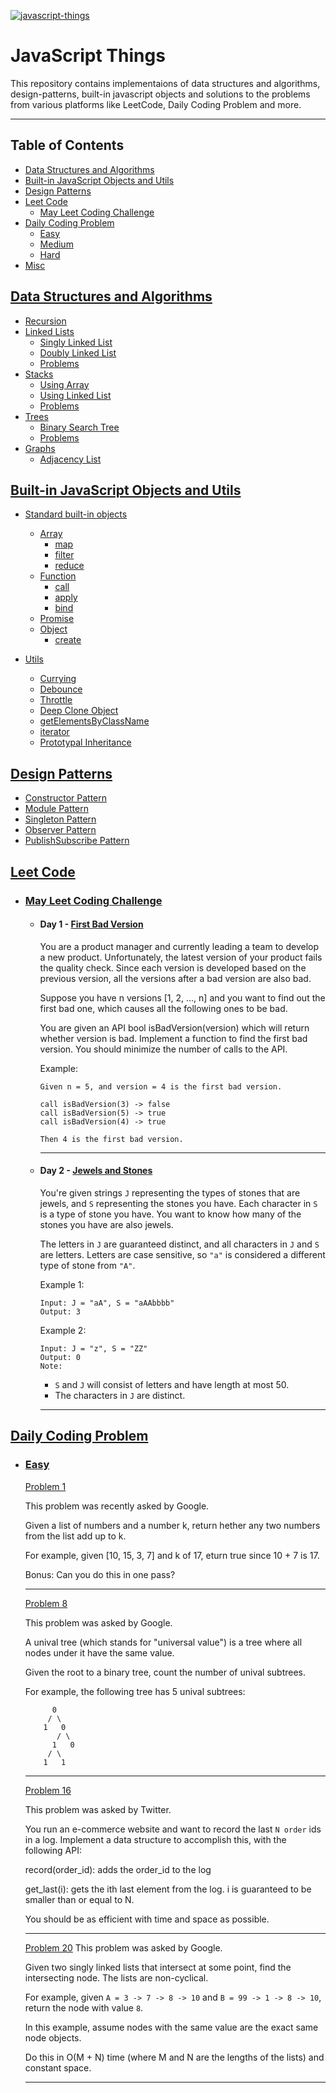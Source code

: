 <a href="https://raw.githubusercontent.com/karan1205/javascript-things/master/javascript-things.jpg"><img src="javascript-things.jpg" title="javascript-things" alt="javascript-things"></a>

# JavaScript Things

This repository contains implementaions of data structures and algorithms, design-patterns, built-in javascript objects and solutions to the problems from various platforms like LeetCode, Daily Coding Problem and more.

---

## Table of Contents

- [Data Structures and Algorithms](#data-structures-and-algorithms)
- [Built-in JavaScript Objects and Utils](#built-in-javascript-objects-and-Utils)
- [Design Patterns](#design-patterns)
- [Leet Code](#leet-code)
    - [May Leet Coding Challenge](#may-leet-coding-challenge)
- [Daily Coding Problem](#daily-coding-problem)
    - [Easy](#easy)
    - [Medium](#medium)
    - [Hard](#hard)
- [Misc](#misc)

## [Data Structures and Algorithms](./DSA)

- [Recursion](DSA/Recursion/)
- [Linked Lists](DSA/LinkedLists)
    - [Singly Linked List](DSA/LinkedLists/singly-linked-list.function.js)
    - [Doubly Linked List](DSA/LinkedLists/doubly-linked-list.function.js)
    - [Problems](DSA/LinkedLists/Problems)
- [Stacks](DSA/Stacks)
    - [Using Array](DSA/Stacks/stack.array.js)
    - [Using Linked List](DSA/Stacks/LinkedList.js)
    - [Problems](DSA/Stacks/Problems)
- [Trees](DSA/Trees)
    - [Binary Search Tree](DSA/Trees/BinarySearchTree.js)
    - [Problems](DSA/Trees/Problems)
- [Graphs](DSA/Graphs)
    - [Adjacency List](DSA/Graphs/AdjacencyList.js)

## [Built-in JavaScript Objects and Utils](./Js)

- [Standard built-in objects](./Js/core)
    -  [Array](./Js/core/Array)
        - [map](./Js/core/Array/map.js)
        - [filter](./Js/core/Array/filter.js)
        - [reduce](./Js/core/Array/reduce.js)
    -  [Function](./Js/core/Function)
        - [call](./Js/core/Function/call.js)
        - [apply](./Js/core/Function/apply.js)
        - [bind](./Js/core/Function/bind.js)
    -  [Promise](./Js/core/Promise/promise.js)
    -  [Object](./Js/core/Object)
        - [create](./Js/core/Object/object.create.js)

- [Utils](./Js/utils)
    -  [Currying](./Js/utils/curry.js)
    -  [Debounce](./Js/utils/debounce.js)
    -  [Throttle](./Js/utils/throttle.js)
    -  [Deep Clone Object](./Js/utils/deepCloneObject.js)
    -  [getElementsByClassName](./Js/utils/getElementsByClassName.js)
    -  [iterator](./Js/utils/iterator)
    -  [Prototypal Inheritance](./Js/utils/prototypalInheritance.js)


## [Design Patterns](./DesignPatterns)

- [Constructor Pattern](./DesignPatterns/ContructorPattern/index.js)
- [Module Pattern](./DesignPatterns/ModulePattern/index.js)
- [Singleton Pattern](./DesignPatterns/SingletonPattern/index.js)
- [Observer Pattern](./DesignPatterns/ObserverPattern/index.js)
- [PublishSubscribe Pattern](./DesignPatterns/PublishSubscribePattern/index.js)


## [Leet Code](./LeetCode)

- ### [May Leet Coding Challenge](./LeetCode/MayLeetCodingChallenge)
    
    - #### Day 1 - [First Bad Version](./LeetCode/MayLeetCodingChallenge/FirstBadVersion.js)

        You are a product manager and currently leading a team to develop a new product. Unfortunately, the latest version of your product fails the quality check. Since each version is developed based on the previous version, all the versions after a bad version are also bad.

        Suppose you have n versions [1, 2, ..., n] and you want to find out the first bad one, which causes all the following ones to be bad.

        You are given an API bool isBadVersion(version) which will return whether version is bad. Implement a function to find the first bad version. You should minimize the number of calls to the API.

        Example:

        ```
        Given n = 5, and version = 4 is the first bad version.

        call isBadVersion(3) -> false
        call isBadVersion(5) -> true
        call isBadVersion(4) -> true

        Then 4 is the first bad version. 
        ```
        ___

    - #### Day 2 - [Jewels and Stones](./LeetCode/MayLeetCodingChallenge/JewelsAndStones.js)

        You're given strings `J` representing the types of stones that are jewels, and `S` representing the stones you have.  Each character in `S` is a type of stone you have.  You want to know how many of the stones you have are also jewels.

        The letters in `J` are guaranteed distinct, and all characters in `J` and `S` are letters. Letters are case sensitive, so `"a"` is considered a different type of stone from `"A"`.

        Example 1:
        ```
        Input: J = "aA", S = "aAAbbbb"
        Output: 3
        ```
        Example 2:
        ```
        Input: J = "z", S = "ZZ"
        Output: 0
        Note:
        ```
        - `S` and `J` will consist of letters and have length at most 50.
        - The characters in `J` are distinct.

        ___

## [Daily Coding Problem](./DailyCodingProblem)

- ### [Easy](./DailyCodingProblem/Easy)
    
    [Problem 1](./DailyCodingProblem/Easy/P1.js)
    
    This problem was recently asked by Google.
    
    Given a list of numbers and a number k, return hether any two numbers from the list add up to k.
    
    For example, given [10, 15, 3, 7] and k of 17, eturn true since 10 + 7 is 17.
    
    Bonus: Can you do this in one pass?

    ___
    
    [Problem 8](./DailyCodingProblem/Easy/P8.js)
    
    This problem was asked by Google.
    
    A unival tree (which stands for "universal value") is a tree where all nodes under it have the same value.
    
    Given the root to a binary tree, count the number of unival subtrees.
    
    For example, the following tree has 5 unival subtrees:
    ```
          0
         / \
        1   0
           / \
          1   0
         / \
        1   1
    ```
    ___

    [Problem 16](./DailyCodingProblem/Easy/P16.js)
    
    This problem was asked by Twitter.
    
    You run an e-commerce website and want to record the last `N order` ids in a log. Implement a data structure to accomplish this, with the following API:
    
    record(order_id): adds the order_id to the log

    get_last(i): gets the ith last element from the log. i is guaranteed to be smaller than or equal to N.
    
    You should be as efficient with time and space as possible.
    
    ___

    [Problem 20](./DailyCodingProblem/Easy/P20.js)
    This problem was asked by Google.
    
    Given two singly linked lists that intersect at some point, find the intersecting node. The lists are     non-cyclical.
    
    For example, given `A = 3 -> 7 -> 8 -> 10` and `B = 99 -> 1 -> 8 -> 10`, return the node with value `8`.
    
    In this example, assume nodes with the same value are the exact same node objects.
    
    Do this in O(M + N) time (where M and N are the lengths of the lists) and constant space.

    ___

    



